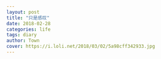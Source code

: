 ```yaml
---
layout: post
title: "只是感叹"
date: 2018-02-28
categories: life
tags: diary
author: Town
cover: https://i.loli.net/2018/03/02/5a98cff342933.jpg
---
```


> 